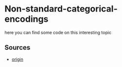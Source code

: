 # Non-standard-categorical-encodings

here you can find some code on this interesting topic

## Sources

+ [origin](https://github.com/art-glazunov/Non-standard-categorical-encodings)
